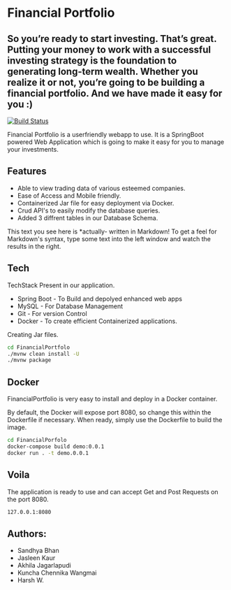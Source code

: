 # Financial Portfolio
## So you’re ready to start investing. That’s great. Putting your money to work with a successful investing strategy is the foundation to generating long-term wealth. Whether you realize it or not, you’re going to be building a financial portfolio. And we have made it easy for you :)

[![Build Status](https://travis-ci.org/joemccann/dillinger.svg?branch=master)](https://travis-ci.org/joemccann/dillinger)

Financial Portfolio is a userfriendly webapp to use.
It is a SpringBoot powered Web Application which is going to make it easy for you to manage your investments.

## Features

- Able to view trading data of various esteemed companies.
- Ease of Access and Mobile friendly.
- Containerized Jar file for easy deployment via Docker.
- Crud API's to easily modify the database queries.
- Added 3 diffrent tables in our Database Schema.

This text you see here is *actually- written in Markdown! To get a feel
for Markdown's syntax, type some text into the left window and
watch the results in the right.


## Tech

TechStack Present in our application.

- Spring Boot - To Build and depolyed enhanced web apps
- MySQL - For Database Management
- Git - For version Control
- Docker - To create efficient Containerized applications.

Creating Jar files. 

```sh
cd FinancialPortfolo
./mvnw clean install -U 
./mvnw package
```

## Docker

FinancialPortfolio is very easy to install and deploy in a Docker container.

By default, the Docker will expose port 8080, so change this within the
Dockerfile if necessary. When ready, simply use the Dockerfile to
build the image.

```sh
cd FinancialPorfolo
docker-compose build demo:0.0.1
docker run . -t demo.0.0.1
```


## Voila
The application is ready to use and can accept Get and Post Requests on the port 8080.
```sh
127.0.0.1:8080
```

## Authors:

- Sandhya Bhan
- Jasleen Kaur
- Akhila Jagarlapudi
- Kuncha Chennika Wangmai
- Harsh W.


